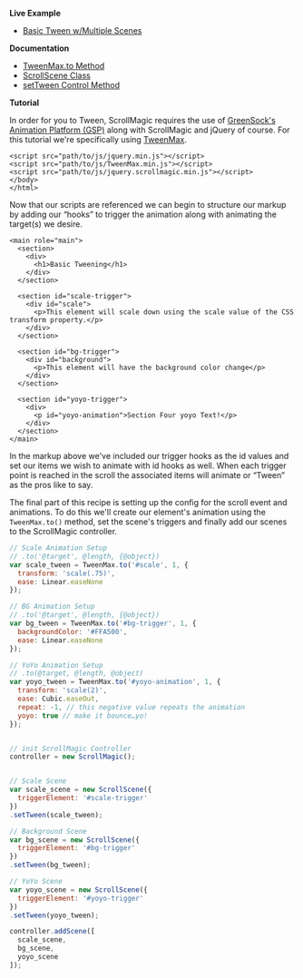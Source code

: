 **Live Example**

- [Basic Tween w/Multiple Scenes](http://codepen.io/grayghostvisuals/pen/wzFnb/)

**Documentation**
- [TweenMax.to Method](https://greensock.com/asdocs/com/greensock/TweenMax.html#to())
- [ScrollScene Class](http://janpaepke.github.io/ScrollMagic/docs/ScrollScene.html#ScrollScene)
- [setTween Control Method](http://janpaepke.github.io/ScrollMagic/docs/ScrollScene.html#setTween)

**Tutorial**

In order for you to Tween, ScrollMagic requires the use of [GreenSock's Animation Platform (GSP)](https://greensock.com/get-started-js) along with ScrollMagic and jQuery of course. For this tutorial we're specifically using [TweenMax](https://greensock.com/get-started-js).

```markup
<script src="path/to/js/jquery.min.js"></script>
<script src="path/to/js/TweenMax.min.js"></script>
<script src="path/to/js/jquery.scrollmagic.min.js"></script>
</body>
</html>
```

Now that our scripts are referenced we can begin to structure our markup by adding our “hooks” to trigger the animation along with animating the target(s) we desire.

```markup
<main role="main">
  <section>
    <div>
      <h1>Basic Tweening</h1>
    </div>
  </section>

  <section id="scale-trigger">
    <div id="scale">
      <p>This element will scale down using the scale value of the CSS transform property.</p>
    </div>
  </section>

  <section id="bg-trigger">
    <div id="background">
      <p>This element will have the background color change</p>
    </div>
  </section>
  
  <section id="yoyo-trigger">
    <div>
      <p id="yoyo-animation">Section Four yoyo Text!</p>
    </div>
  </section>
</main>
```

In the markup above we've included our trigger hooks as the id values and set our items we wish to animate with id hooks as well. When each trigger point is reached in the scroll the associated items will animate or “Tween” as the pros like to say.

The final part of this recipe is setting up the config for the scroll event and animations. To do this we'll create our element's animation using the ``TweenMax.to()`` method, set the scene's triggers and finally add our scenes to the ScrollMagic controller.

```javascript
// Scale Animation Setup
// .to('@target', @length, {@object})
var scale_tween = TweenMax.to('#scale', 1, {
  transform: 'scale(.75)',
  ease: Linear.easeNone
});

// BG Animation Setup
// .to('@target', @length, {@object})
var bg_tween = TweenMax.to('#bg-trigger', 1, {
  backgroundColor: '#FFA500',
  ease: Linear.easeNone
});

// YoYo Animation Setup
// .to(@target, @length, @object)
var yoyo_tween = TweenMax.to('#yoyo-animation', 1, {
  transform: 'scale(2)',
  ease: Cubic.easeOut,
  repeat: -1, // this negative value repeats the animation
  yoyo: true // make it bounce…yo!
});


// init ScrollMagic Controller
controller = new ScrollMagic();


// Scale Scene
var scale_scene = new ScrollScene({
  triggerElement: '#scale-trigger'
})
.setTween(scale_tween);

// Background Scene
var bg_scene = new ScrollScene({
  triggerElement: '#bg-trigger'
})
.setTween(bg_tween);

// YoYo Scene
var yoyo_scene = new ScrollScene({
  triggerElement: '#yoyo-trigger'
})
.setTween(yoyo_tween);

controller.addScene([
  scale_scene,
  bg_scene,
  yoyo_scene
]);
```